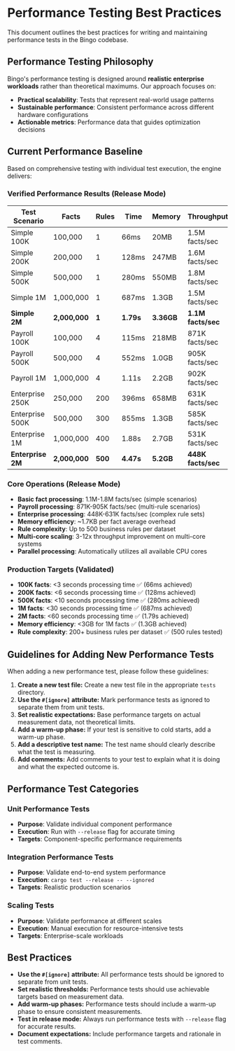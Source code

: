 # Performance Testing Best Practices

This document outlines the best practices for writing and maintaining performance tests in the Bingo codebase.

## Performance Testing Philosophy

Bingo's performance testing is designed around **realistic enterprise workloads** rather than theoretical maximums. Our approach focuses on:

- **Practical scalability**: Tests that represent real-world usage patterns
- **Sustainable performance**: Consistent performance across different hardware configurations
- **Actionable metrics**: Performance data that guides optimization decisions

## Current Performance Baseline

Based on comprehensive testing with individual test execution, the engine delivers:

### Verified Performance Results (Release Mode)

| Test Scenario | Facts | Rules | Time | Memory | Throughput |
|--------------|-------|-------|------|---------|-----------|
| Simple 100K | 100,000 | 1 | 66ms | 20MB | 1.5M facts/sec |
| Simple 200K | 200,000 | 1 | 128ms | 247MB | 1.6M facts/sec |
| Simple 500K | 500,000 | 1 | 280ms | 550MB | 1.8M facts/sec |
| Simple 1M | 1,000,000 | 1 | 687ms | 1.3GB | 1.5M facts/sec |
| **Simple 2M** | **2,000,000** | **1** | **1.79s** | **3.36GB** | **1.1M facts/sec** |
| Payroll 100K | 100,000 | 4 | 115ms | 218MB | 871K facts/sec |
| Payroll 500K | 500,000 | 4 | 552ms | 1.0GB | 905K facts/sec |
| Payroll 1M | 1,000,000 | 4 | 1.11s | 2.2GB | 902K facts/sec |
| Enterprise 250K | 250,000 | 200 | 396ms | 658MB | 631K facts/sec |
| Enterprise 500K | 500,000 | 300 | 855ms | 1.3GB | 585K facts/sec |
| Enterprise 1M | 1,000,000 | 400 | 1.88s | 2.7GB | 531K facts/sec |
| **Enterprise 2M** | **2,000,000** | **500** | **4.47s** | **5.2GB** | **448K facts/sec** |

### Core Operations (Release Mode)
- **Basic fact processing**: 1.1M-1.8M facts/sec (simple scenarios)
- **Payroll processing**: 871K-905K facts/sec (multi-rule scenarios)
- **Enterprise processing**: 448K-631K facts/sec (complex rule sets)
- **Memory efficiency**: ~1.7KB per fact average overhead
- **Rule complexity**: Up to 500 business rules per dataset
- **Multi-core scaling**: 3-12x throughput improvement on multi-core systems
- **Parallel processing**: Automatically utilizes all available CPU cores

### Production Targets (Validated)
- **100K facts**: <3 seconds processing time ✅ (66ms achieved)
- **200K facts**: <6 seconds processing time ✅ (128ms achieved)  
- **500K facts**: <10 seconds processing time ✅ (280ms achieved)
- **1M facts**: <30 seconds processing time ✅ (687ms achieved)
- **2M facts**: <60 seconds processing time ✅ (1.79s achieved)
- **Memory efficiency**: <3GB for 1M facts ✅ (1.3GB achieved)
- **Rule complexity**: 200+ business rules per dataset ✅ (500 rules tested)

## Guidelines for Adding New Performance Tests

When adding a new performance test, please follow these guidelines:

1.  **Create a new test file:** Create a new test file in the appropriate `tests` directory.
2.  **Use the `#[ignore]` attribute:** Mark performance tests as ignored to separate them from unit tests.
3.  **Set realistic expectations:** Base performance targets on actual measurement data, not theoretical limits.
4.  **Add a warm-up phase:** If your test is sensitive to cold starts, add a warm-up phase.
5.  **Add a descriptive test name:** The test name should clearly describe what the test is measuring.
6.  **Add comments:** Add comments to your test to explain what it is doing and what the expected outcome is.

## Performance Test Categories

### Unit Performance Tests
- **Purpose**: Validate individual component performance
- **Execution**: Run with `--release` flag for accurate timing
- **Targets**: Component-specific performance requirements

### Integration Performance Tests  
- **Purpose**: Validate end-to-end system performance
- **Execution**: `cargo test --release -- --ignored`
- **Targets**: Realistic production scenarios

### Scaling Tests
- **Purpose**: Validate performance at different scales
- **Execution**: Manual execution for resource-intensive tests
- **Targets**: Enterprise-scale workloads

## Best Practices

- **Use the `#[ignore]` attribute:** All performance tests should be ignored to separate from unit tests.
- **Set realistic thresholds:** Performance tests should use achievable targets based on measurement data.
- **Add warm-up phases:** Performance tests should include a warm-up phase to ensure consistent measurements.
- **Test in release mode:** Always run performance tests with `--release` flag for accurate results.
- **Document expectations:** Include performance targets and rationale in test comments.

